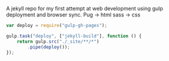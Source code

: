 A jekyll repo for my first attempt at web development using gulp deployment and browser sync. 
Pug -> html 
sass -> css 

```javascript
var deploy = require("gulp-gh-pages");

gulp.task("deploy", ["jekyll-build"], function () {
    return gulp.src("./_site/**/*")
        .pipe(deploy());
});
```
